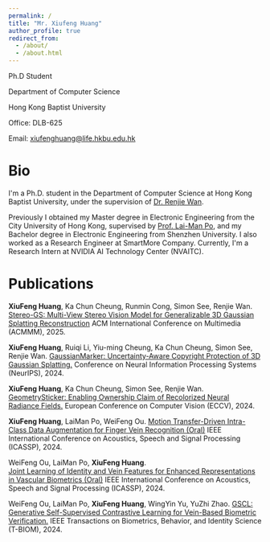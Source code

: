 ```yaml
---
permalink: /
title: "Mr. Xiufeng Huang"
author_profile: true
redirect_from: 
  - /about/
  - /about.html
---
```


Ph.D Student

Department of Computer Science

Hong Kong Baptist University

Office: DLB-625

Email: xiufenghuang@life.hkbu.edu.hk

Bio
======
I'm a Ph.D. student in the Department of Computer Science at Hong Kong Baptist University, under the supervision of [Dr. Renjie Wan](https://wanrenjie.github.io/). 

Previously I obtained my Master degree in Electronic Engineering from the City University of Hong Kong, supervised by [Prof. Lai-Man Po](https://scholars.cityu.edu.hk/en/persons/lai-man-po(1c2baaee-a00f-45ea-bd1d-27b052b5c2c5).html), and my Bachelor degree in Electronic Engineering from Shenzhen University.
I also worked as a Research Engineer at SmartMore Company. 
Currently, I'm a Research Intern at NVIDIA AI Technology Center (NVAITC).

Publications
======

**XiuFeng Huang**, Ka Chun Cheung, Runmin Cong, Simon See, Renjie Wan. 
[Stereo-GS: Multi-View Stereo Vision Model for Generalizable 3D Gaussian Splatting Reconstruction](https://kevinhuangxf.github.io/)
ACM International Conference on Multimedia (ACMMM), 2025.

**XiuFeng Huang**, Ruiqi Li, Yiu-ming Cheung, Ka Chun Cheung, Simon See, Renjie Wan. 
[GaussianMarker: Uncertainty-Aware Copyright Protection of 3D Gaussian Splatting.](https://kevinhuangxf.github.io/GaussianMarker/)
Conference on Neural Information Processing Systems (NeurIPS), 2024.

**XiuFeng Huang**, Ka Chun Cheung, Simon See, Renjie Wan. 
[GeometrySticker: Enabling Ownership Claim of Recolorized Neural Radiance Fields.](https://kevinhuangxf.github.io/GeometrySticker/)
European Conference on Computer Vision (ECCV), 2024.

**XiuFeng Huang**, LaiMan Po, WeiFeng Ou. 
[Motion Transfer-Driven Intra-Class Data Augmentation for Finger Vein Recognition (Oral)]()
IEEE International Conference on Acoustics, Speech and Signal Processing (ICASSP), 2024.

WeiFeng Ou, LaiMan Po, **XiuFeng Huang**.	
[Joint Learning of Identity and Vein Features for Enhanced Representations in Vascular Biometrics (Oral)]()
IEEE International Conference on Acoustics, Speech and Signal Processing (ICASSP), 2024.

WeiFeng Ou, LaiMan Po, **XiuFeng Huang**, WingYin Yu, YuZhi Zhao. 
[GSCL: Generative Self-Supervised Contrastive Learning for Vein-Based Biometric Verification.]()
IEEE Transactions on Biometrics, Behavior, and Identity Science	(T-BIOM), 2024.	


